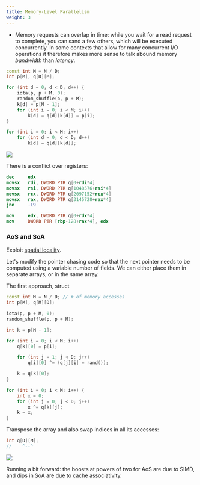 ```yaml
---
title: Memory-Level Parallelism
weight: 3
---
```


- Memory requests can overlap in time: while you wait for a read request to complete, you can sand a few others, which will be executed concurrently. In some contexts that allow for many concurrent I/O operations it therefore makes more sense to talk abound memory *bandwidth* than *latency*.

```c++
const int M = N / D;
int p[M], q[D][M];

for (int d = 0; d < D; d++) {
    iota(p, p + M, 0);
    random_shuffle(p, p + M);
    k[d] = p[M - 1];
    for (int i = 0; i < M; i++)
        k[d] = q[d][k[d]] = p[i];
}

for (int i = 0; i < M; i++)
    for (int d = 0; d < D; d++)
        k[d] = q[d][k[d]];
```

![](../img/permutation-mlp.svg)

There is a conflict over registers:

```nasm
dec     edx
movsx   rdi, DWORD PTR q[0+rdi*4]
movsx   rsi, DWORD PTR q[1048576+rsi*4]
movsx   rcx, DWORD PTR q[2097152+rcx*4]
movsx   rax, DWORD PTR q[3145728+rax*4]
jne     .L9
```

```nasm
mov     edx, DWORD PTR q[0+rdx*4]
mov     DWORD PTR [rbp-128+rax*4], edx
```

### AoS and SoA

Exploit [spatial locality](/hpc/external-memory/locality).

Let's modify the pointer chasing code so that the next pointer needs to be computed using a variable number of fields. We can either place them in separate arrays, or in the same array.

The first approach, struct

```c++
const int M = N / D; // # of memory accesses
int p[M], q[M][D];

iota(p, p + M, 0);
random_shuffle(p, p + M);

int k = p[M - 1];

for (int i = 0; i < M; i++)
    q[k][0] = p[i];

    for (int j = 1; j < D; j++)
        q[i][0] ^= (q[j][i] = rand());

    k = q[k][0];
}

for (int i = 0; i < M; i++) {
    int x = 0;
    for (int j = 0; j < D; j++)
        x ^= q[k][j];
    k = x;
}
```

Transpose the array and also swap indices in all its accesses:

```c++
int q[D][M];
//    ^--^
```

![](../img/aos-soa.svg)

Running a bit forward: the boosts at powers of two for AoS are due to SIMD, and dips in SoA are due to cache associativity.

<!-- TODO: aos, but padded -->
